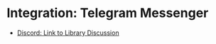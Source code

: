 ﻿# Integration: Telegram Messenger

- [Discord: Link to Library Discussion](https://discord.com/channels/834650675224248362/1294740972307091589)